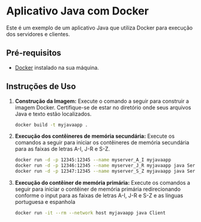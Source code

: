 # Aplicativo Java com Docker

Este é um exemplo de um aplicativo Java que utiliza Docker para execução dos servidores e clientes.

## Pré-requisitos

- [Docker](https://www.docker.com/products/docker-desktop) instalado na sua máquina.

## Instruções de Uso

1. **Construção da Imagem:**
   Execute o comando a seguir para construir a imagem Docker. Certifique-se de estar no diretório onde seus arquivos Java e texto estão localizados.

   ```bash
   docker build -t myjavaapp .

2. **Execução dos contêineres de memória secundária:**
    Execute os comandos a seguir para iniciar os contêineres de memória secundária para as faixas de letras A-I, J-R e S-Z.

    ```bash
    docker run -d -p 12345:12345 --name myserver_A_I myjavaapp
    docker run -d -p 12346:12345 --name myserver_J_R myjavaapp java Server J-R
    docker run -d -p 12347:12345 --name myserver_S_Z myjavaapp java Server S-Z
   ```
3. **Execução do contêiner de memória primária:**
    Execute os comandos a seguir para iniciar o contêiner de memória primária redirecionando conforme o input para as faixas de letras A-I, J-R e S-Z e as línguas portuguesa e espanhola

    ```bash
   docker run -it --rm --network host myjavaapp java Client
    ````




